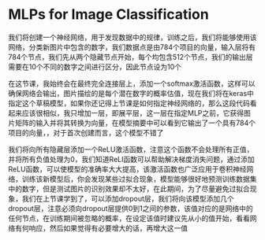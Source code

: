 # MLPs for Image Classification

我们将创建一个神经网络，用于发现数据中的规律，训练之后，我们将能够使用该网络，分类新图片中包含的数字，我们数据点是由784个项目的向量，输入层将有784个节点，我们先从两个隐藏节点开始，每个均包含512个节点，我们的输出层需要在10个不同的数字之间进行区分，因此节点设为10个

在这节课，我始终会在最终完全连接层上，添加一个softmax激活函数，这样可以确保网络会输出，图片描绘的是每个潜在数字的概率估值，现在我们将在keras中指定这个草稿模型，如果你还记得上节课是如何指定神经网络的，那么这段代码看起来应该很相似，我只增加一层，即展平层，这一层在指定MLP之前，它获得图片矩阵的输入并将其转换为向量，在模型摘要中可以看到它输出了一个具有784个项目的向量，，对于首次创建而言，这个模型不错了

我们将向所有隐藏层添加一个ReLU激活函数，注意这个函数不会处理所有正值，并将所有负值处理为0，我们知道ReLI函数可以帮助解决梯度消失问题，通过添加ReLU函数，可以使模型的准确率大大提高，该激活函数也广泛应用于卷积神经网络，训练该新模型后，你会发现某些过拟合现象，模型能够很好地预测训练数据集中的数字，但是测试图片的识别效果却不太好，在此期间，为了尽量避免过拟合现象，我们在上节课学到了，可以添加dropout层，我们将向该模型添加几个dropout层，注意必须向dropout层提供0到1之间的参数，该值对应的是网络中的任何节点，在训练期间被忽略的概率，在设定该值时建议先从小的值开始，看看网络有何响应，然后如果觉得有必要增大的话，再增大这一值